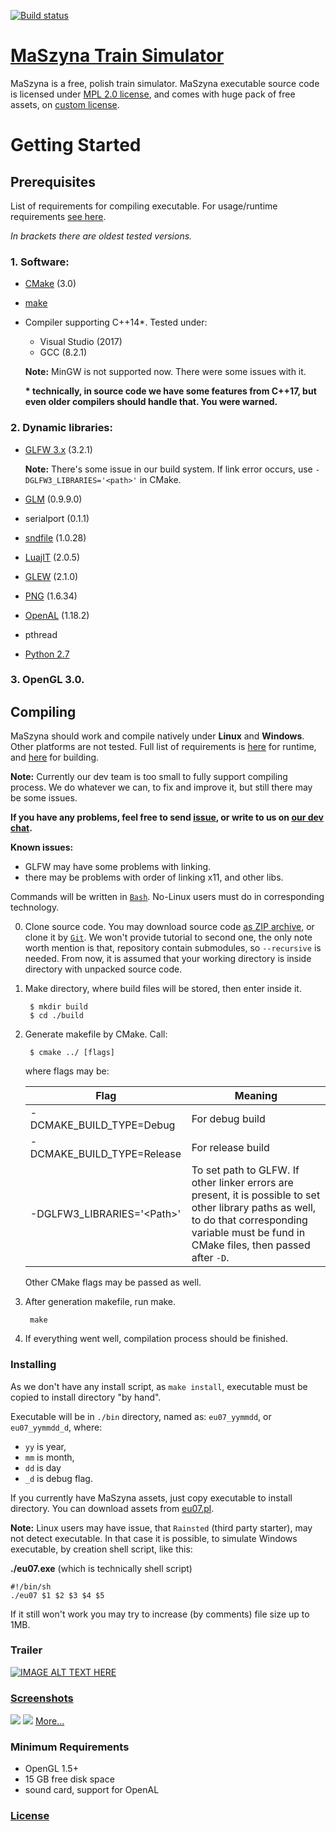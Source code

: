 [![Build status](https://ci.appveyor.com/api/projects/status/ouns27vystoasiwx?svg=true)](https://ci.appveyor.com/project/Milek7/maszyna-8kwj6/branch/master)
# [MaSzyna Train Simulator](https://eu07.pl/?setlang=en)
MaSzyna is a free, polish train simulator. MaSzyna executable source code is licensed under [MPL 2.0 license](https://www.mozilla.org/en-US/MPL/2.0/), and comes with huge pack of free assets, on [custom license](https://eu07.pl/theme/Maszyna/dokumentacja/inne/readme_pliki/en-licence.html).

# Getting Started
## Prerequisites
List of requirements for compiling executable. For usage/runtime requirements [see here](#minimum-requirements).

*In brackets there are oldest tested versions.*

### **1. Software:**
- [CMake](https://cmake.org/) (3.0)
- [make](https://www.gnu.org/software/make/)
- Compiler supporting C++14*. Tested under:
  - Visual Studio (2017)
  - GCC (8.2.1)

  **Note:** MinGW is not supported now. There were some issues with it.
  
  **\* technically, in source code we have some features from C++17, but even older compilers should handle that. You were warned.**

### **2. Dynamic libraries:**

- [GLFW 3.x](https://www.glfw.org/) (3.2.1)

  **Note:** There's some issue in our build system. If link error occurs, use `-DGLFW3_LIBRARIES='<path>'` in CMake.
- [GLM](https://glm.g-truc.net/) (0.9.9.0)
- serialport (0.1.1)
- [sndfile](https://github.com/erikd/libsndfile) (1.0.28)
- [LuajIT](http://luajit.org/) (2.0.5)
- [GLEW](http://glew.sourceforge.net/) (2.1.0)
- [PNG](http://www.libpng.org/pub/png/libpng.html) (1.6.34)
- [OpenAL](https://www.openal.org/) (1.18.2)
- pthread
- [Python 2.7](https://www.python.org)

### **3. OpenGL 3.0.**

## Compiling
MaSzyna should work and compile natively under **Linux** and **Windows**. Other platforms are not tested. Full list of requirements is [here](#minimum-requirements) for runtime, and [here](#2-dynamic-libraries) for building.

**Note:** Currently our dev team is too small to fully support compiling process. We do whatever we can, to fix and improve it, but still there may be some issues.

**If you have any problems, feel free to send [issue](https://github.com/eu07/maszyna/issues), or write to us on [our dev chat](https://milek7.pl:8065/eu07/channels/dev).**

**Known issues:**
 - GLFW may have some problems with linking.
 - there may be problems with order of linking x11, and other libs.

Commands will be written in [`Bash`](https://www.gnu.org/software/bash/). No-Linux users must do in corresponding technology.

0. Clone source code.
  You may download source code [as ZIP archive](https://github.com/eu07/maszyna/archive/master.zip), or clone it by [`Git`](https://git-scm.com/). We won't provide tutorial to second one, the only note worth mention is that, repository contain submodules, so `--recursive` is needed. From now, it is assumed that your working directory is inside directory with unpacked source code.
1. Make directory, where build files will be stored, then enter inside it.

        $ mkdir build
        $ cd ./build

2. Generate makefile by CMake. Call:
        
        $ cmake ../ [flags]

     where flags may be:

     | Flag                        | Meaning           |
     |-----------------------------|-------------------|
     | -DCMAKE_BUILD_TYPE=Debug    | For debug build   |
     | -DCMAKE_BUILD_TYPE=Release  | For release build |
     | -DGLFW3_LIBRARIES='\<Path>' | To set path to GLFW. If other linker errors are present, it is possible to set other library paths as well, to do that corresponding variable must be fund in CMake files, then passed after `-D`. |

     Other CMake flags may be passed as well.

3. After generation makefile, run make.
        
        make

4. If everything went well, compilation process should be finished.

### Installing
  As we don't have any install script, as `make install`, executable must be copied to install directory "by hand".

  Executable will be in `./bin` directory, named as: `eu07_yymmdd`, or `eu07_yymmdd_d`, where:
  - `yy` is year,
  - `mm` is month,
  - `dd` is day
  - `_d` is debug flag.

  If you currently have MaSzyna assets, just copy executable to install directory.
  You can download assets from [eu07.pl](https://eu07.pl/).

  **Note:** Linux users may have issue, that `Rainsted` (third party starter), may not detect executable. In that case it is possible, to simulate Windows executable, by creation shell script, like this:
  
  **./eu07.exe** (which is technically shell script)

    #!/bin/sh
    ./eu07 $1 $2 $3 $4 $5

  If it still won't work you may try to increase (by comments) file size up to 1MB.
  
### Trailer
[![IMAGE ALT TEXT HERE](https://img.youtube.com/vi/BqmuKr4MYm8/0.jpg)](https://www.youtube.com/watch?v=BqmuKr4MYm8)
### [Screenshots](https://eu07.pl/galeria/)

![](https://eu07.pl/data/uploads/dodatki2017/e6act_4.png)
![](https://eu07.pl/data/uploads/gallery/2018/cien_2018.png)
[More...](https://eu07.pl/forum/index.php/topic,14630.0.html)
### Minimum Requirements
- OpenGL 1.5+
- 15 GB free disk space
- sound card, support for OpenAL

### [License](LICENSE)
